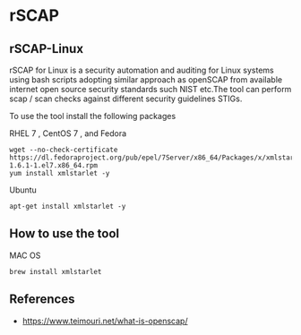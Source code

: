 # rSCAP


## rSCAP-Linux

rSCAP for Linux is a security automation and auditing for Linux systems using bash scripts adopting similar approach as openSCAP from available  internet  open source security standards such NIST etc.The tool can perform scap / scan checks against different security guidelines STIGs.

To use the tool install the following packages

RHEL 7 , CentOS 7 , and Fedora 

```
wget --no-check-certificate https://dl.fedoraproject.org/pub/epel/7Server/x86_64/Packages/x/xmlstarlet-1.6.1-1.el7.x86_64.rpm
yum install xmlstarlet -y

```

Ubuntu 

```
apt-get install xmlstarlet -y

```
## How to use the tool


MAC OS



```
brew install xmlstarlet 

```
## References


* https://www.teimouri.net/what-is-openscap/
